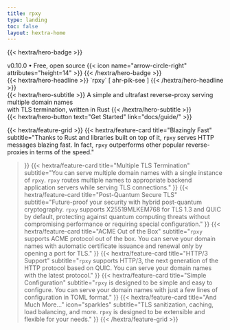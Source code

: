 ```yaml
---
title: rpxy
type: landing
toc: false
layout: hextra-home
---
```


{{< hextra/hero-badge >}}
  <div class="hx-w-2 hx-h-2 hx-rounded-full hx-bg-primary-400"></div>
  <span>v0.10.0 • Free, open source</span>
  {{< icon name="arrow-circle-right" attributes="height=14" >}}
{{< /hextra/hero-badge >}}

<div class="hx-mt-6 hx-mb-6">
{{< hextra/hero-headline >}}
`rpxy` [ ahr-pik-see ]
{{< /hextra/hero-headline >}}
</div>

<div class="hx-mb-12">
{{< hextra/hero-subtitle >}}
  A simple and ultrafast reverse-proxy serving multiple domain names&nbsp;<br class="sm:hx-block hx-hidden" />with TLS termination, written in Rust
  <!-- Fast, batteries-included Hugo theme&nbsp;<br class="sm:hx-block hx-hidden" />for creating beautiful static websites -->
{{< /hextra/hero-subtitle >}}
</div>

<div class="hx-mb-6">
{{< hextra/hero-button text="Get Started" link="docs/guide/" >}}
</div>

<div class="hx-mt-6"></div>

{{< hextra/feature-grid >}}
  {{< hextra/feature-card
    title="Blazingly Fast"
    subtitle="Thanks to Rust and libraries built on top of it, `rpxy` serves HTTP messages blazing fast. In fact, `rpxy` outperforms other popular reverse-proxies in terms of the speed."
  >}}
  {{< hextra/feature-card
    title="Multiple TLS Termination"
    subtitle="You can serve multiple domain names with a single instance of `rpxy`. `rpxy` routes multiple names to appropriate backend application servers while serving TLS connections."
  >}}
  {{< hextra/feature-card
    title="Post-Quantum Secure TLS"
    subtitle="Future-proof your security with hybrid post-quantum cryptography. `rpxy` supports X25519MLKEM768 for TLS 1.3 and QUIC by default, protecting against quantum computing threats without compromising performance or requiring special configuration."
  >}}
  {{< hextra/feature-card
    title="ACME Out of the Box"
    subtitle="`rpxy` supports ACME protocol out of the box. You can serve your domain names with automatic certificate issuance and renewal only by opening a port for TLS."
  >}}
  {{< hextra/feature-card
    title="HTTP/3 Support"
    subtitle="`rpxy` supports HTTP/3, the next generation of the HTTP protocol based on QUIC. You can serve your domain names with the latest protocol."
  >}}
  {{< hextra/feature-card
    title="Simple Configuration"
    subtitle="`rpxy` is designed to be simple and easy to configure. You can serve your domain names with just a few lines of configuration in TOML format."
  >}}
  {{< hextra/feature-card
    title="And Much More..."
    icon="sparkles"
    subtitle="TLS sanitization, caching, load balancing, and more. `rpxy` is designed to be extensible and flexible for your needs."
  >}}
{{< /hextra/feature-grid >}}

<!--
## rpxy: A simple and ultrafast reverse-proxy serving multiple domain names with TLS termination, written in Rust -->

<!-- `rpxy` [ahr-pik-see] is an implementation of simple and lightweight reverse-proxy with some additional features. -->
